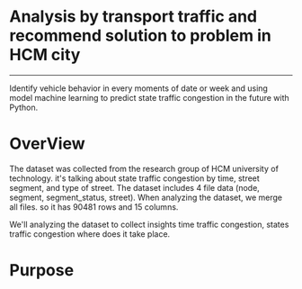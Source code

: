 # Analysis by transport traffic and recommend solution to problem in HCM city
------------------
<p>Identify vehicle behavior in every moments of date or week and using model machine learning to predict state traffic congestion in the future with Python.</p>


# OverView
<p>The dataset was collected from the research group of HCM university of technology. it's talking about state traffic congestion by time, street segment, and type of street. The dataset includes 4 file data (node, segment, segment_status, street). When analyzing the dataset, we merge all files. so it has 90481 rows and 15 columns.</p>
<p>We'll analyzing the dataset to collect insights time traffic congestion, states traffic congestion where does it take place.</p>

# Purpose
<p></p>
